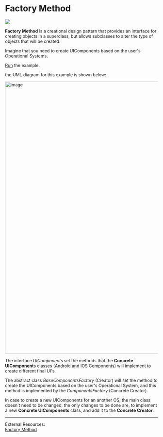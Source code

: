 # Factory Method
![](https://refactoring.guru/images/patterns/content/factory-method/factory-method-en-2x.png)

**Factory Method** is a creational design pattern that provides an interface for creating objects in a superclass, but allows subclasses to alter the type of objects that will be created.

Imagine that you need to create UIComponents based on the user's Operational Systems.

[Run](https://replit.com/@MaxFideles/Factory-Method-Java) the example.

the UML diagram for this example is shown below:

<img width="897" alt="image" src="https://github.com/maxfideles/tarefas-ebac-max/assets/61297641/f7406fbf-ee8f-4e05-8e58-5b300dae5c43">

<br>

The interface *UIComponents* set the methods that the **Concrete UIComponent**s classes (Android and IOS Components) will implement to create different final UI's.


The abstract class *BaseComponentsFactory* (Creator) will set the method to create the UIComponents based on the user's Operational System, and this method is implemented by the _ComponentsFactory_ (Concrete Creator).

In case to create a new UIComponents for an another OS, the main class doesn't need to be changed, the only changes to be done are, to implement a new **Concrete UIComponents** class, and add it to the **Concrete Creator**.



----
External Resources:<br>
[Factory Method](https://springframework.guru/gang-of-four-design-patterns/factory-method-design-pattern/)
